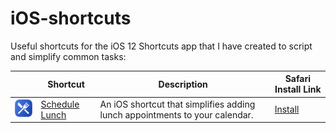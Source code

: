 # iOS-shortcuts
Useful shortcuts for the iOS 12 Shortcuts app that I have created to script and simplify common tasks:

| | Shortcut | Description | Safari Install Link|
| - | - | - | - |
| ![Schedule Lunch shortcut icon](https://raw.githubusercontent.com/jmaxwilson/iOs-shortcuts/master/schedule-lunch/icons/icon-64x64.png) | [Schedule Lunch](./schedule-lunch/) | An iOS shortcut that simplifies adding lunch appointments to your calendar. | [Install](https://raw.githubusercontent.com/jmaxwilson/iOS-shortcuts/master/schedule-lunch/Schedule%20Lunch.shortcut) |
